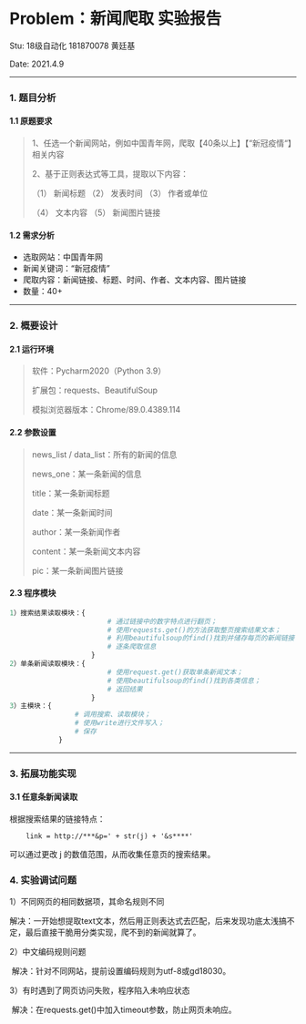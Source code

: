 # Problem：新闻爬取  实验报告



Stu:      18级自动化 181870078 黄廷基

Date:	2021.4.9



------

### 1.  题目分析

#### 1.1 原题要求

> 1、任选一个新闻网站，例如中国青年网，爬取【40条以上】【“新冠疫情“】相关内容
>
> 2、基于正则表达式等工具，提取以下内容：
>
> （1） 新闻标题	（2） 发表时间	（3） 作者或单位
>
> （4） 文本内容	（5） 新闻图片链接

#### 1.2 需求分析

- 选取网站：中国青年网
- 新闻关键词：“新冠疫情”
- 爬取内容：新闻链接、标题、时间、作者、文本内容、图片链接
- 数量：40+

------



### 2.  概要设计

#### 2.1 运行环境

> 软件：Pycharm2020（Python 3.9） 
>
> 扩展包：requests、BeautifulSoup
>
> 模拟浏览器版本：Chrome/89.0.4389.114

#### 2.2 参数设置

> news_list / data_list：所有的新闻的信息
>
> news_one：某一条新闻的信息
>
> title：某一条新闻标题
>
> date：某一条新闻时间
>
> author：某一条新闻作者
>
> content：某一条新闻文本内容
>
> pic：某一条新闻图片链接

#### 2.3 程序模块

```python
1）搜索结果读取模块：{
    					# 通过链接中的数字特点进行翻页；
						# 使用requests.get()的方法获取整页搜索结果文本；
						# 利用beautifulsoup的find()找到并储存每页的新闻链接；
    					# 逐条爬取信息
					}
2）单条新闻读取模块：{  
						# 使用request.get()获取单条新闻文本；
						# 使用beautifulsoup的find()找到各类信息；
    					# 返回结果
					} 
3）主模块：{
				# 调用搜索、读取模块；
				# 使用write进行文件写入；
    			# 保存
			}


```

------



### 3.  拓展功能实现

#### 3.1 任意条新闻读取

根据搜索结果的链接特点：

```
	link = http://***&p=' + str(j) + '&s****'
```

可以通过更改 j 的数值范围，从而收集任意页的搜索结果。



### 4. 实验调试问题

1）不同网页的相同数据项，其命名规则不同

​	解决：一开始想提取text文本，然后用正则表达式去匹配，后来发现功底太浅搞不定，最后直接干脆用分类实现，爬不到的新闻就算了。

2）中文编码规则问题

​	解决：针对不同网站，提前设置编码规则为utf-8或gd18030。

3）有时遇到了网页访问失败，程序陷入未响应状态

​	解决：在requests.get()中加入timeout参数，防止网页未响应。



